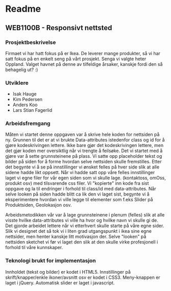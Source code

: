 # Readme
## WEB1100B - Responsivt nettsted

### Prosjektbeskrivelse
Firmaet vi har hatt fokus på er Ikea. De leverer mange produkter, så vi har satt fokus på en enkelt seng på vårt prosjekt.
Senga vi valgte heter Oppland. Valget havnet på denne av tilfeldige årsaker, kanskje fordi den så behagelig ut? :)

### Utviklere
* Isak Hauge
* Kim Pedersen
* Anders Koo
* Lars Stian Fagerlid

### Arbeidsfremgang
Måten vi startet denne oppgaven var å skrive hele koden for nettsiden på ny. Grunnen til det er at vi brukte Data-attributes istedenfor class og id for å gjøre kodeskrivingen lettere. 
Ikke bare gjør det kodeskrivingen lettere, men det gjør koden mer oversiktlig når vi trengte å feilsøke. 
Det vi startet med å gjøre var å sette grunnsteinene på plass. Vi satte opp placeholder tekst og bilder på siden for å forme hvordan selve nettsiden skulle fremstilles. 
Etter det begynte vi å se på innstillinger vi ønsket felles på hver side slik at alle sidene hadde likt oppsett.
Når vi hadde satt opp våre felles innstillinger laget vi egne filer for vår egen siden som vi skulle lage. (kontaktoss, omOss, produkt osv) med tilsvarende css filer.
Vi "kopierte" inn kode fra sist oppgave og la til endringer i forhold til class/id med data-attributes.
Når selve looken på siden hadde blitt ca lik den vi laget sist, begynte vi å eksperimentere hvordan vi ville legge til elementer som f.eks Slider på Produktsiden, Geolokasjon osv.

Arbeidsmetodikken vår var å lage grunnsteinene i plenum (felles) slik at alle visste hvilke data-attributes vi ville ha hvor og hvilke navn vi skulle gi de.
Det gjorde arbeidet lettere når vi etterhvert skulle starte på våre egne sider.
Slik vi designet det så tok vi i liten grad utgangspunkt i ikea sine egne nettsider, men henter kanskje litt motivasjon der.
Selve "looken" på nettsiden sketchet vi før vi laget den slik at den skulle virke profesjonell i forhold til våre kunnskaper.

### Teknologi brukt for implementasjon
Innholdet (tekst og bilder) er kodet i HTML5.
Innstillinger på skrift/knapper/enkle ikoner/avsnitt osv er kodet i CSS3.
Meny-knappen er laget i jQuery.
Automatisk slider er laget i javascript.